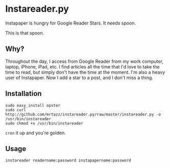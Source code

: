 Instareader.py
======

Instapaper is hungry for Google Reader Stars. It needs spoon.

This is that spoon.

Why?
----
Throughout the day, I access from Google Reader from my work computer, laptop, iPhone, iPad, etc. I find articles all the time that I'd love to take the time to read, but simply don't have the time at the moment. I'm also a heavy user of Instapaper. Now I add a star to a post, and I don't miss a thing.

Installation
------------

	sudo easy_install opster
	sudo curl http://github.com/mrtazz/instareader.py/raw/master/instareader.py -o /usr/bin/instareader
	sudo chmod +x /usr/bin/instareader

`cron` it up and you're golden.


Usage
------

	instareader readername:password instapapername:password

